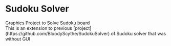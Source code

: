 <h1> Sudoku Solver </h1>
Graphics Project to Solve Sudoku board <BR>
This is an extension to previous [project](https://github.com/BloodyScythe/SudokuSolver)
 of Sudoku solver that was without GUI
